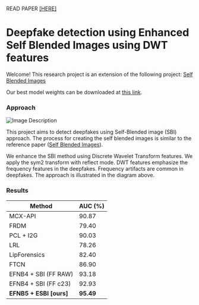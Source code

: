 READ PAPER <a href="https://arxiv.org/abs/2406.08625">[HERE]</a>

# Deepfake detection using Enhanced Self Blended Images using DWT features

Welcome! This research project is an extension of the following project: [Self Blended Images](https://github.com/mapooon/SelfBlendedImages/tree/master)
 <br>

Our best model weights can be downloaded at [this link](https://www.kaggle.com/datasets/gufransabri3/fsb-best-model).

### Approach
![Image Description](fig/diagrams/ESBI.png)<br>

This project aims to detect deepfakes using Self-Blended image (SBI) approach. The process for creating the self blended images is similar to the reference paper ([Self Blended Images](https://github.com/mapooon/SelfBlendedImages/tree/master)).

We enhance the SBI method using Discrete Wavelet Transform features. We apply the sym2 transform with reflect mode. DWT features emphasize the frequency features in the deepfakes. Frequency artifacts are common in deepfakes.
The approach is illustrated in the diagram above.

### Results
| Method | AUC (%) |
|--------|---------|
| MCX-API |  90.87 |
| FRDM |  79.40 |
| PCL + I2G |  90.03 |
| LRL |  78.26 |
| LipForensics |  82.40 |
| FTCN |  86.90 |
| EFNB4 + SBI (FF RAW) |  93.18 |
| EFNB4 + SBI (FF c23) |  92.93 |
| **EFNB5 + ESBI [ours]** | **95.49** |